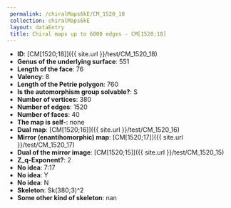 ```yaml
--- 
 permalink: /chiralMaps6kE/CM_1520_18 
 collection: chiralMaps6kE
 layout: dataEntry
 title: Chiral maps up to 6000 edges - CM[1520;18]
---
```


- **ID**: [CM[1520;18]]({{ site.url }}/test/CM_1520_18)
- **Genus of the underlying surface**: 551
- **Length of the face**: 76
- **Valency**: 8
- **Length of the Petrie polygon**: 760
- **Is the automorphism group solvable?**: S
- **Number of vertices**: 380
- **Number of edges**: 1520
- **Number of faces**: 40
- **The map is self-**: none
- **Dual map**: [CM[1520;16]]({{ site.url }}/test/CM_1520_16)
- **Mirror (enantihomorphic) map**: [CM[1520;17]]({{ site.url }}/test/CM_1520_17)
- **Dual of the mirror image**: [CM[1520;15]]({{ site.url }}/test/CM_1520_15)
- **Z_q-Exponent?**: 2
- **No idea**:  7:17
- **No idea**: Y
- **No idea**: N
- **Skeleton**: Sk(380;3)^2
- **Some other kind of skeleton**: nan

